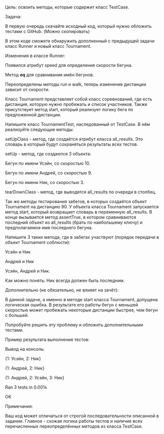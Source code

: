 Цель: освоить методы, которые содержит класс TestCase.

Задача:

В первую очередь скачайте исходный код, который нужно обложить тестами с GitHub. (Можно скопировать)

В этом коде сможете обнаружить дополненный с предыдущей задачи класс Runner и новый класс Tournament.

Изменения в классе Runner:

Появился атрибут speed для определения скорости бегуна.

Метод __eq__ для сравнивания имён бегунов.

Переопределены методы run и walk, теперь изменение дистанции зависит от скорости.

Класс Tournament представляет собой класс соревнований, где есть дистанция, которую нужно пробежать и список участников. Также присутствует метод start, который реализует логику бега по предложенной дистанции.

Напишите класс TournamentTest, наследованный от TestCase. В нём реализуйте следующие методы:

setUpClass - метод, где создаётся атрибут класса all_results. Это словарь в который будут сохраняться результаты всех тестов.

setUp - метод, где создаются 3 объекта:

Бегун по имени Усэйн, со скоростью 10.

Бегун по имени Андрей, со скоростью 9.

Бегун по имени Ник, со скоростью 3.

tearDownClass - метод, где выводятся all_results по очереди в столбец.


Так же методы тестирования забегов, в которых создаётся объект Tournament на дистанцию 90. У объекта класса Tournament запускается метод start, который возвращает словарь в переменную all_results. В конце вызывается метод assertTrue, в котором сравниваются последний объект из all_results (брать по наибольшему ключу) и предполагаемое имя последнего бегуна.

Напишите 3 таких метода, где в забегах участвуют (порядок передачи в объект Tournament соблюсти):

Усэйн и Ник

Андрей и Ник

Усэйн, Андрей и Ник.

Как можно понять: Ник всегда должен быть последним.

Дополнительно (не обязательно, не влияет на зачёт):

В данной задаче, а именно в методе start класса Tournament, допущена логическая ошибка. В результате его работы бегун с меньшей скоростью может пробежать некоторые дистанции быстрее, чем бегун с большей.

Попробуйте решить эту проблему и обложить дополнительными тестами.

Пример результата выполнения тестов:

Вывод на консоль:

{1: Усэйн, 2: Ник}

{1: Андрей, 2: Ник}

{1: Андрей, 2: Усэйн, 3: Ник}

Ran 3 tests in 0.001s

OK

Примечания:

Ваш код может отличаться от строгой последовательности описанной в задании. Главное - схожая логика работы тестов и наличие всех перечисленных переопределённых методов из класса TestCase.

